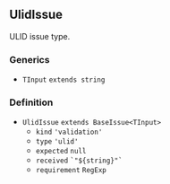 UlidIssue
---------

ULID issue type.

### Generics

*   `TInput` `extends string`

### Definition

*   `UlidIssue` `extends BaseIssue<TInput>`
    *   `kind` `'validation'`
    *   `type` `'ulid'`
    *   `expected` `null`
    *   `received` `` `"${string}"` ``
    *   `requirement` `RegExp`